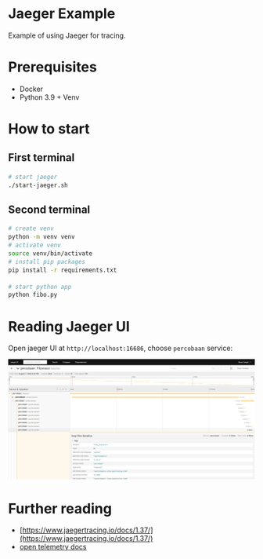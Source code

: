 # Jaeger Example

Example of using Jaeger for tracing.

# Prerequisites

- Docker
- Python 3.9 + Venv

# How to start

## First terminal

```bash
# start jaeger
./start-jaeger.sh
```
## Second terminal

```bash
# create venv
python -m venv venv
# activate venv
source venv/bin/activate
# install pip packages
pip install -r requirements.txt

# start python app
python fibo.py
```

# Reading Jaeger UI

Open jaeger UI at `http://localhost:16686`, choose `percobaan` service:

![](images/jaeger.png)

# Further reading

- [https://www.jaegertracing.io/docs/1.37/](https://www.jaegertracing.io/docs/1.37/)
- [open telemetry docs](https://opentelemetry.io/docs/instrumentation/python/getting-started/)
